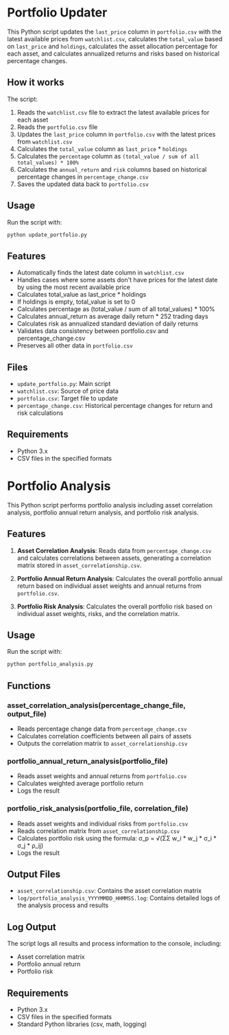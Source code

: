 # Portfolio Updater

This Python script updates the `last_price` column in `portfolio.csv` with the latest available prices from `watchlist.csv`, calculates the `total_value` based on `last_price` and `holdings`, calculates the asset allocation percentage for each asset, and calculates annualized returns and risks based on historical percentage changes.

## How it works

The script:
1. Reads the `watchlist.csv` file to extract the latest available prices for each asset
2. Reads the `portfolio.csv` file
3. Updates the `last_price` column in `portfolio.csv` with the latest prices from `watchlist.csv`
4. Calculates the `total_value` column as `last_price` * `holdings`
5. Calculates the `percentage` column as `(total_value / sum of all total_values) * 100%`
6. Calculates the `annual_return` and `risk` columns based on historical percentage changes in `percentage_change.csv`
7. Saves the updated data back to `portfolio.csv`

## Usage

Run the script with:
```bash
python update_portfolio.py
```

## Features

- Automatically finds the latest date column in `watchlist.csv`
- Handles cases where some assets don't have prices for the latest date by using the most recent available price
- Calculates total_value as last_price * holdings
- If holdings is empty, total_value is set to 0
- Calculates percentage as (total_value / sum of all total_values) * 100%
- Calculates annual_return as average daily return * 252 trading days
- Calculates risk as annualized standard deviation of daily returns
- Validates data consistency between portfolio.csv and percentage_change.csv
- Preserves all other data in `portfolio.csv`

## Files

- `update_portfolio.py`: Main script
- `watchlist.csv`: Source of price data
- `portfolio.csv`: Target file to update
- `percentage_change.csv`: Historical percentage changes for return and risk calculations

## Requirements

- Python 3.x
- CSV files in the specified formats


# Portfolio Analysis

This Python script performs portfolio analysis including asset correlation analysis, portfolio annual return analysis, and portfolio risk analysis.

## Features

1. **Asset Correlation Analysis**: Reads data from `percentage_change.csv` and calculates correlations between assets, generating a correlation matrix stored in `asset_correlationship.csv`.

2. **Portfolio Annual Return Analysis**: Calculates the overall portfolio annual return based on individual asset weights and annual returns from `portfolio.csv`.

3. **Portfolio Risk Analysis**: Calculates the overall portfolio risk based on individual asset weights, risks, and the correlation matrix.

## Usage

Run the script with:
```bash
python portfolio_analysis.py
```

## Functions

### asset_correlation_analysis(percentage_change_file, output_file)
- Reads percentage change data from `percentage_change.csv`
- Calculates correlation coefficients between all pairs of assets
- Outputs the correlation matrix to `asset_correlationship.csv`

### portfolio_annual_return_analysis(portfolio_file)
- Reads asset weights and annual returns from `portfolio.csv`
- Calculates weighted average portfolio return
- Logs the result

### portfolio_risk_analysis(portfolio_file, correlation_file)
- Reads asset weights and individual risks from `portfolio.csv`
- Reads correlation matrix from `asset_correlationship.csv`
- Calculates portfolio risk using the formula: σ_p = √(ΣΣ w_i * w_j * σ_i * σ_j * ρ_ij)
- Logs the result

## Output Files

- `asset_correlationship.csv`: Contains the asset correlation matrix
- `log/portfolio_analysis_YYYYMMDD_HHMMSS.log`: Contains detailed logs of the analysis process and results

## Log Output

The script logs all results and process information to the console, including:
- Asset correlation matrix
- Portfolio annual return
- Portfolio risk

## Requirements

- Python 3.x
- CSV files in the specified formats
- Standard Python libraries (csv, math, logging)
